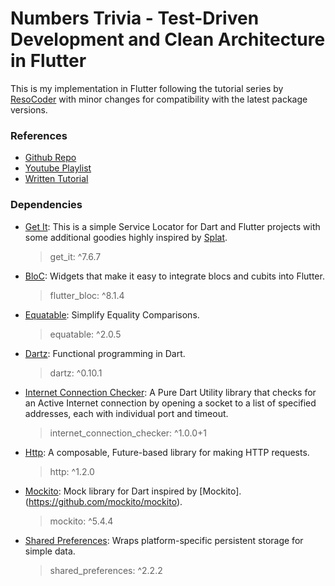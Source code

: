 # Numbers Trivia - Test-Driven Development and Clean Architecture in Flutter

This is my implementation in Flutter following the tutorial series by [ResoCoder](https://github.com/ResoCoder) with minor changes for compatibility with the latest package versions.

### References
- [Github Repo](https://github.com/ResoCoder/flutter-tdd-clean-architecture-course)
- [Youtube Playlist](https://www.youtube.com/playlist?list=PLB6lc7nQ1n4iYGE_khpXRdJkJEp9WOech)
- [Written Tutorial](https://resocoder.com/category/tutorials/flutter/tdd-clean-architecture)

### Dependencies

- [Get It](https://pub.dev/packages/get_it): This is a simple Service Locator for Dart and Flutter projects with some additional goodies highly inspired by [Splat](https://github.com/reactiveui/splat).

  > get_it: ^7.6.7
- [BloC](https://pub.dev/packages/flutter_bloc): Widgets that make it easy to integrate blocs and cubits into Flutter.

  > flutter_bloc: ^8.1.4
- [Equatable](https://pub.dev/packages/equatable): Simplify Equality Comparisons.

  > equatable: ^2.0.5
- [Dartz](https://pub.dev/packages/dartz): Functional programming in Dart.

  > dartz: ^0.10.1
- [Internet Connection Checker](https://pub.dev/packages/internet_connection_checker): A Pure Dart Utility library that checks for an Active Internet connection by opening a socket to a list of specified addresses, each with individual port and timeout.

  > internet_connection_checker: ^1.0.0+1
- [Http](https://pub.dev/packages/http): A composable, Future-based library for making HTTP requests.

  > http: ^1.2.0
- [Mockito](https://pub.dev/packages/mockito): Mock library for Dart inspired by [Mockito].(https://github.com/mockito/mockito).

  > mockito: ^5.4.4
- [Shared Preferences](https://pub.dev/packages/shared_preferences): Wraps platform-specific persistent storage for simple data.

  > shared_preferences: ^2.2.2
